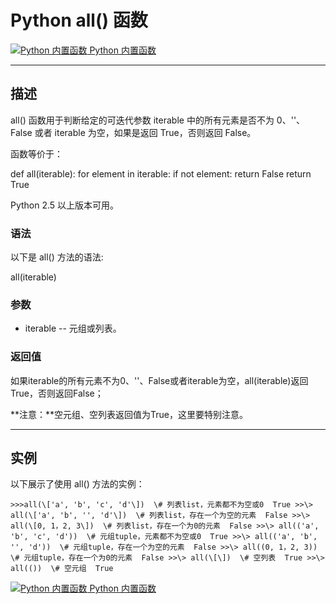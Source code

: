 Python all() 函数
===============

 [![Python 内置函数](../images/up.gif) Python 内置函数](python-built-in-functions.html)

* * *

描述
--

all() 函数用于判断给定的可迭代参数 iterable 中的所有元素是否不为 0、''、False 或者 iterable 为空，如果是返回 True，否则返回 False。

函数等价于：

def all(iterable):  for element in iterable:  if  not element:  return  False  return  True

Python 2.5 以上版本可用。

### 语法

以下是 all() 方法的语法:

all(iterable)

### 参数

*   iterable -- 元组或列表。

### 返回值

如果iterable的所有元素不为0、''、False或者iterable为空，all(iterable)返回True，否则返回False；

**注意：**空元组、空列表返回值为True，这里要特别注意。

* * *

实例
--

以下展示了使用 all() 方法的实例：
```
>>>all(\['a', 'b', 'c', 'd'\])  \# 列表list，元素都不为空或0  True >>\> all(\['a', 'b', '', 'd'\])  \# 列表list，存在一个为空的元素  False >>\> all(\[0, 1，2, 3\])  \# 列表list，存在一个为0的元素  False >>\> all(('a', 'b', 'c', 'd'))  \# 元组tuple，元素都不为空或0  True >>\> all(('a', 'b', '', 'd'))  \# 元组tuple，存在一个为空的元素  False >>\> all((0, 1，2, 3))  \# 元组tuple，存在一个为0的元素  False >>\> all(\[\])  \# 空列表  True >>\> all(())  \# 空元组  True
```
 [![Python 内置函数](../images/up.gif) Python 内置函数](python-built-in-functions.html)